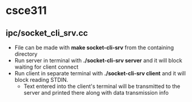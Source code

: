 # csce311

## ipc/socket_cli_srv.cc
- File can be made with **make socket-cli-srv** from the containing directory
- Run server in terminal with **./socket-cli-srv server** and it will block waiting for client connect
- Run client in separate terminal with **./socket-cli-srv client** and it will block reading STDIN.
  - Text entered into the client's terminal will be transmitted to the server and printed there along with data transmission info

